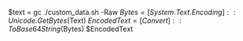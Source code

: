 $text = gc ./custom_data.sh -Raw
$Bytes = [System.Text.Encoding]::Unicode.GetBytes($Text)
$EncodedText =[Convert]::ToBase64String($Bytes)
$EncodedText

